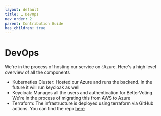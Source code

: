 ```yaml
---
layout: default
title: ☁️ DevOps
nav_order: 2
parent: Contribution Guide
has_children: true
---
```


# DevOps

We're in the process of hosting our service on 💧Azure. Here's a high level overview of all the components

 * Kuberneties Cluster: Hosted our Azure and runs the backend. In the future it will run keycloak as well
 * Keycloak: Manages all the users and authentication for BetterVoting. We're in the process of migrating this from AWS to Azure
 * Terraform: The infrastructure is deployed using terraform via GitHub actions. You can find the repo [here](https://github.com/Equal-Vote/terraform)
